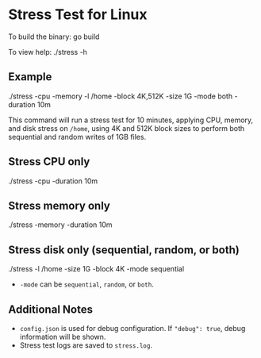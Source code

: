 # Stress Test for Linux

To build the binary:
go build

To view help:
./stress -h

## Example

./stress -cpu -memory -l /home -block 4K,512K -size 1G -mode both -duration 10m

This command will run a stress test for 10 minutes, applying CPU, memory, and disk stress on `/home`, using 4K and 512K block sizes to perform both sequential and random writes of 1GB files.

## Stress CPU only

./stress -cpu -duration 10m

## Stress memory only

./stress -memory -duration 10m

## Stress disk only (sequential, random, or both)

./stress -l /home -size 1G -block 4K -mode sequential

- `-mode` can be `sequential`, `random`, or `both`.

## Additional Notes

- `config.json` is used for debug configuration. If `"debug": true`, debug information will be shown.
- Stress test logs are saved to `stress.log`.
